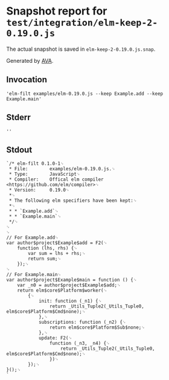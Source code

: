 # Snapshot report for `test/integration/elm-keep-2-0.19.0.js`

The actual snapshot is saved in `elm-keep-2-0.19.0.js.snap`.

Generated by [AVA](https://ava.li).

## Invocation

    'elm-filt examples/elm-0.19.0.js --keep Example.add --keep Example.main'

## Stderr

    ''

## Stdout

    `/* elm-filt 0.1.0-1␊
     * File:        examples/elm-0.19.0.js.␊
     * Type:		JavaScript␊
     * Compiler:    Offical elm compiler <https://github.com/elm/compiler>␊
     * Version:		0.19.0␊
     *␊
     * The following elm specifiers have been kept:␊
     *␊
     * * `Example.add`␊
     * * `Example.main`␊
     */␊
    ␊
    ␊
    // For Example.add␊
    var author$project$Example$add = F2(␊
    	function (lhs, rhs) {␊
    		var sum = lhs + rhs;␊
    		return sum;␊
    	});␊
    ␊
    // For Example.main␊
    var author$project$Example$main = function () {␊
    	var _n0 = author$project$Example$add;␊
    	return elm$core$Platform$worker(␊
    		{␊
    			init: function (_n1) {␊
    				return _Utils_Tuple2(_Utils_Tuple0, elm$core$Platform$Cmd$none);␊
    			},␊
    			subscriptions: function (_n2) {␊
    				return elm$core$Platform$Sub$none;␊
    			},␊
    			update: F2(␊
    				function (_n3, _n4) {␊
    					return _Utils_Tuple2(_Utils_Tuple0, elm$core$Platform$Cmd$none);␊
    				})␊
    		});␊
    }();␊
    `
